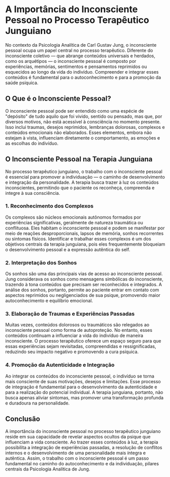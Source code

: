 
# A Importância do Inconsciente Pessoal no Processo Terapêutico Junguiano

No contexto da Psicologia Analítica de Carl Gustav Jung, o inconsciente pessoal ocupa um papel central no processo terapêutico. Diferente do inconsciente coletivo — que abrange conteúdos universais e herdados, como os arquétipos — o inconsciente pessoal é composto por experiências, memórias, sentimentos e pensamentos reprimidos ou esquecidos ao longo da vida do indivíduo. Compreender e integrar esses conteúdos é fundamental para o autoconhecimento e para a promoção da saúde psíquica.

## O Que é o Inconsciente Pessoal?

O inconsciente pessoal pode ser entendido como uma espécie de "depósito" de tudo aquilo que foi vivido, sentido ou pensado, mas que, por diversos motivos, não está acessível à consciência no momento presente. Isso inclui traumas, desejos reprimidos, lembranças dolorosas, complexos e conteúdos emocionais não elaborados. Esses elementos, embora não estejam à vista, influenciam diretamente o comportamento, as emoções e as escolhas do indivíduo.

## O Inconsciente Pessoal na Terapia Junguiana

No processo terapêutico junguiano, o trabalho com o inconsciente pessoal é essencial para promover a individuação — o caminho de desenvolvimento e integração da personalidade. A terapia busca trazer à luz os conteúdos inconscientes, permitindo que o paciente os reconheça, compreenda e integre à sua consciência.

### 1. **Reconhecimento dos Complexos**

Os complexos são núcleos emocionais autônomos formados por experiências significativas, geralmente de natureza traumática ou conflituosa. Eles habitam o inconsciente pessoal e podem se manifestar por meio de reações desproporcionais, lapsos de memória, sonhos recorrentes ou sintomas físicos. Identificar e trabalhar esses complexos é um dos objetivos centrais da terapia junguiana, pois eles frequentemente bloqueiam o desenvolvimento pessoal e a expressão autêntica do self.

### 2. **Interpretação dos Sonhos**

Os sonhos são uma das principais vias de acesso ao inconsciente pessoal. Jung considerava os sonhos como mensagens simbólicas do inconsciente, trazendo à tona conteúdos que precisam ser reconhecidos e integrados. A análise dos sonhos, portanto, permite ao paciente entrar em contato com aspectos reprimidos ou negligenciados de sua psique, promovendo maior autoconhecimento e equilíbrio emocional.

### 3. **Elaboração de Traumas e Experiências Passadas**

Muitas vezes, conteúdos dolorosos ou traumáticos são relegados ao inconsciente pessoal como forma de autoproteção. No entanto, esses conteúdos continuam a influenciar a vida do indivíduo de maneira inconsciente. O processo terapêutico oferece um espaço seguro para que essas experiências sejam revisitadas, compreendidas e ressignificadas, reduzindo seu impacto negativo e promovendo a cura psíquica.

### 4. **Promoção da Autenticidade e Integração**

Ao integrar os conteúdos do inconsciente pessoal, o indivíduo se torna mais consciente de suas motivações, desejos e limitações. Esse processo de integração é fundamental para o desenvolvimento da autenticidade e para a realização do potencial individual. A terapia junguiana, portanto, não busca apenas aliviar sintomas, mas promover uma transformação profunda e duradoura na personalidade.

## Conclusão

A importância do inconsciente pessoal no processo terapêutico junguiano reside em sua capacidade de revelar aspectos ocultos da psique que influenciam a vida consciente. Ao trazer esses conteúdos à luz, a terapia possibilita a integração de experiências passadas, a resolução de conflitos internos e o desenvolvimento de uma personalidade mais íntegra e autêntica. Assim, o trabalho com o inconsciente pessoal é um passo fundamental no caminho do autoconhecimento e da individuação, pilares centrais da Psicologia Analítica de Jung.
```
